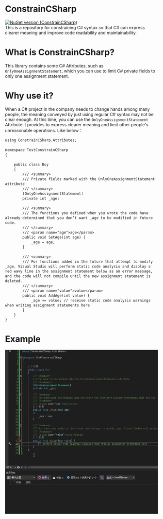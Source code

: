 # ConstrainCSharp 
[![NuGet version (ConstrainCSharp)](https://img.shields.io/nuget/v/ConstrainCSharp.svg)](https://www.nuget.org/packages/ConstrainCSharp)  
This is a repository for constraining C# syntax so that C# can express clearer meaning and improve code readability and maintainability.

# What is ConstrainCSharp?
This library contains some C# Attributes, such as `OnlyOneAssignmentStatement`, which you can use to limit C# private fields to only one assignment statement.

# Why use it?  
<!--当公司里一个C#项目，需要转手多人，而仅仅使用常规C#语法转达的意思可能还不够清晰时。此时你能使用其提供的特性表达更加清晰的意思并限制其他人的不合理操作。就像下面这样-->
When a C# project in the company needs to change hands among many people, the meaning conveyed by just using regular C# syntax may not be clear enough. At this time, you can use the `OnlyOneAssignmentStatement` Attribute it provides to express clearer meaning and limit other people's unreasonable operations. Like below：
```
using ConstrainCSharp.Attributes;

namespace TestConstrainCSharp
{

    public class Boy
    {
        /// <summary>
        /// Private fields marked with the OnlyOneAssignmentStatement attribute
        /// </summary>
        [OnlyOneAssignmentStatement]
        private int _age;

        /// <summary>
        /// The functions you defined when you wrote the code have already determined that you don’t want _age to be modified in future code.
        /// </summary>
        /// <param name="age">age</param>
        public void SetAge(int age) {
            _age = age;
        }

        /// <summary>
        /// For functions added in the future that attempt to modify _age, Visual Studio will perform static code analysis and display a red wavy line in the assignment statement below as an error message, and the code will not compile until the new assignment statement is deleted.
        /// </summary>
        /// <param name="value">value</param>
        public void AddAge(int value) {
            _age += value; // receive static code analysis warnings when writing assignment statements here
        }
    }
}
```

# Example 
![example](.github/example.gif)
